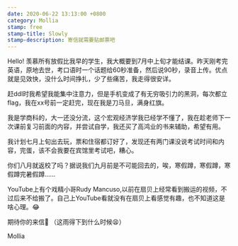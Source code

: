 ```yaml
---
date: 2020-06-22 13:13:00 +0800
category: Mollia
stamp: free
stamp-title: Slowly
stamp-description: 寄信就需要贴邮票吧
---
```


Hello!
羡慕所有放假比我早的学生，我大概要到7月中上旬才能结课。昨天刚考完英语，原地去世，考口语时一个话题给60秒准备，然后说90秒，录音上传。优点就是见效快，没什么时间挣扎，少了些痛苦，我走得很安详。

赶ddl时我希望我能集中注意力，但是手机变成了有无穷吸引力的黑洞，每次都立flag，我在xx号前一定赶完，现在我是刀马旦，满身红旗。

我是学商科的，大一还没分流，这个宏观经济学我已经学不懂了，我在趁老师下一次课前复习前面的内容，并尝试自学，我还买了高鸿业的书来辅助，希望有用。

我计划七月上旬出去玩，票和住宿都订好了，发现还有两门课没说考试时间和内容，完蛋，该不会我要在宾馆里考试吧，糟心。

你们八月就返校了吗？据说我们九月前是不可能回去的，唉，寒假蹲，寒假蹲，寒假蹲完暑假蹲……

YouTube上有个戏精小哥Rudy Mancuso,以前在扇贝上经常看到搬运的视频，不过后来不给搬了。自己上YouTube看就没有在扇贝上看感觉有趣，也不知道这是啥心理。😂

期待你的来信📩
（这雨得下到什么时候😫）

Mollia


